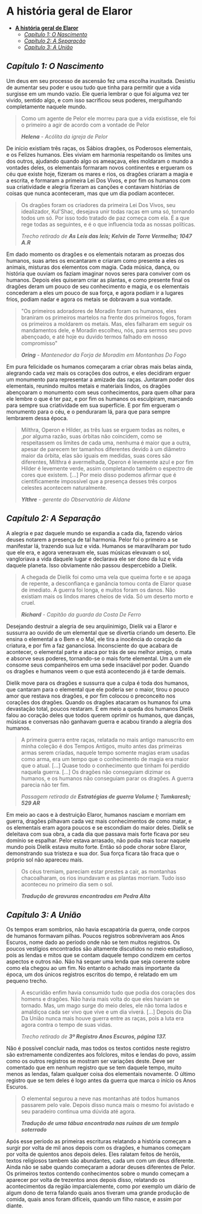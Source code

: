 # **A história geral de Elaror**

- [**A história geral de Elaror**](#a-hist%C3%B3ria-geral-de-elaror)
	- [_Capítulo 1: O Nascimento_](#cap%C3%ADtulo-1-o-nascimento)
	- [_Capítulo 2: A Separação_](#cap%C3%ADtulo-2-a-separa%C3%A7%C3%A3o)
	- [_Capítulo 3: A União_](#cap%C3%ADtulo-3-a-uni%C3%A3o)

## _Capítulo 1: O Nascimento_

Um deus em seu processo de ascensão fez uma escolha inusitada. Desistiu de aumentar seu poder e usou tudo que tinha para permitir que a vida surgisse em um mundo vazio. Ele queria lembrar o que foi alguma vez ter vivido, sentido algo, e com isso sacrificou seus poderes, mergulhando completamente naquele mundo.

> Como um agente de Pelor ele morreu para que a vida existisse, ele foi o primeiro a agir de acordo com a vontade de Pelor
>
> _**Helena** - Acólita da igreja de Pelor_

De início existiam três raças, os Sábios dragões, os Poderosos elementais, e os Felizes humanos. Eles viviam em harmonia respeitando os limites uns dos outros, ajudando quando algo os ameaçava, eles moldaram o mundo a vontades deles, os elementais formaram novos continentes e ergueram os céu que existe hoje, fizeram os mares e rios, os dragões criaram a magia e a escrita, e formaram a primeira Lei Dos Vivos, e por fim os humanos com sua criatividade e alegria fizeram as canções e contavam histórias de coisas que nunca aconteceram, mas que um dia podiam acontecer.

> Os dragões foram os criadores da primeira Lei Dos Vivos, seu idealizador, Kul'Shac, desejava unir todas raças em uma só, tornando todos um só. Por isso todo tratado de paz começa com ela. É a que rege todas as seguintes, e é o que influencia toda as nossas políticas.
>
> _Trecho retirado de **As Leis das leis; Kelvin de Torre Vermelha; 1047 A.R**_

Em dado momento os dragões e os elementais notaram as proezas dos humanos, suas artes os encantaram e criaram como presente a eles os animais, misturas dos elementos com magia. Cada música, dança, ou história que ouviam os faziam imaginar novos seres para conviver com os humanos. Depois eles quiseram criar as plantas, e como presente final os dragões deram um pouco de seu conhecimento e magia, e os elementais concederam a eles um pouco de sua força, e agora podiam ir a lugares frios, podiam nadar e agora os metais se dobravam a sua vontade.

> "Os primeiros adoradores de Moradin foram os humanos, eles braniram os primeiros martelos na frente dos primeiros fogos, foram os primeiros a moldarem os metais. Mas, eles falharam em seguir os mandamentos dele, e Moradin escolheu, nós, para sermos seu povo abençoado, e até hoje eu duvido termos falhado em nosso compromisso"
>
> _**Oring** - Mantenedor da Forja de Moradim em Montanhas Do Fogo_

Em pura felicidade os humanos começaram a criar obras mais belas ainda, alegrando cada vez mais os corações dos outros, e eles decidiram erguer um monumento para representar a amizade das raças. Juntaram poder dos elementais, reunindo muitos metais e materiais lindos, os dragões abençoaram o monumento com seus conhecimentos, para quem olhar para ele lembre o que é ter paz, e por fim os humanos os esculpiram, marcando para sempre sua criatividade em sua superfície. E por fim ergueram o monumento para o céu, e o penduraram lá, para que para sempre lembrarem dessa época.

> Milthra, Operon e Hilder, as três luas se erguem todas as noites, e ,por alguma razão, suas órbitas não coincidem, como se respeitassem os limites de cada uma, nenhuma é maior que a outra, apesar de parecem ter tamanhos diferentes devido à um diâmetro maior da órbita, elas são iguais em medidas, suas cores são diferentes, Milthra é avermelhada, Operon é levemente azul e por fim Hilder é levemente verde, assim completando também o espectro de cores que existem. [...] Por meio disso podemos afirmar que é cientificamente impossível que a presença desses três corpos celestes acontecem naturalmente.
>
> _**Ylthre** - gerente do Observatório de Aldane_

## _Capítulo 2: A Separação_

A alegria e paz daquele mundo se expandia a cada dia, fazendo vários deuses notarem a presença de tal harmonia. Pelor foi o primeiro a se manifestar lá, trazendo sua luz e vida. Humanos se maravilharam por tudo que ele era, e agora veneravam ele, suas músicas elevavam o sol, vangloriava a vida daquele lugar e declarava ele ser dono da luz e vida daquele planeta. Isso obviamente não passou despercebido a Dielik.

> A chegada de Dielik foi como uma vela que queima forte e se apaga de repente, a desconfiança e ganância tomou conta de Elaror quase de imediato. A guerra foi longa, e muitos foram os danos. Não existiam mais os lindos mares cheios de vida. Só um deserto morto e cruel.
>
> _**Richard** - Capitão da guarda da Costa De Ferro_

Desejando destruir a alegria de seu arquiinimigo, Dielik vai a Elaror e sussurra ao ouvido de um elemental que se divertia criando um deserto. Ele ensina o elemental a o Bem e o Mal, ele tira a inocência do coração da criatura, e por fim a faz gananciosa. Inconsciente do que acabara de acontecer, o elemental parte e ataca por trás de seu melhor amigo, o mata e absorve seus poderes, tornando-se o mais forte elemental. Um a um ele consome seus companheiros em uma sede insaciável por poder. Quando os dragões e humanos veem o que está acontecendo já é tarde demais.

Dielik move para os dragões e sussurra que a culpa é toda dos humanos, que cantaram para o elemental que ele poderia ser o maior, tirou o pouco amor que restava nos dragões, e por fim colocou o preconceito nos corações dos dragões. Quando os dragões atacaram os humanos foi uma devastação total, poucos restaram. E em meio a queda dos humanos Dielik falou ao coração deles que todos querem oprimir os humanos, que danças, músicas e conversas não ganhavam guerra e acabou tirando a alegria dos humanos.

> A primeira guerra entre raças, relatada no mais antigo manuscrito em minha coleção é dos Tempos Antigos, muito antes das primeiras armas serem criadas, naquele tempo somente magias eram usadas como arma, era um tempo que o conhecimento de magia era maior que o atual. [...] Quase todo o conhecimento que tinham foi perdido naquela guerra. [...] Os dragões não conseguiam dizimar os humanos, e os humanos não conseguiam parar os dragões. A guerra parecia não ter fim.
>
> _Passagem retirada de **Estratégias de guerra Volume I; Tumkaresh; 529 AR**_

Em meio ao caos e à destruição Elaror, humanos nasciam e morriam em guerra, dragões pilhavam cada vez mais conhecimentos de como matar, e os elementais eram agora poucos e se escondiam do maior deles. Dielik se deleitava com sua obra, a cada dia que passava mais forte ficava por seu domínio se espalhar. Pelor estava arrasado, não podia mais tocar naquele mundo pois Dielik estava muito forte. Então só pode chorar sobre Elaror, demonstrando sua tristeza e sua dor. Sua força ficara tão fraca que o próprio sol não apareceu mais.

> Os céus tremiam, pareciam estar prestes a cair, as montanhas chacoalharam, os rios inundavam e as plantas morriam. Tudo isso aconteceu no primeiro dia sem o sol.
>
> _**Tradução de gravuras encontradas em Pedra Alta**_

## _Capítulo 3: A União_

Os tempos eram sombrios, não havia escapatória da guerra, onde corpos de humanos formavam pilhas. Poucos registros sobreviveram aos Anos Escuros, nome dado ao período onde não se tem muitos registros. Os poucos vestígios encontrados são altamente discutidos no meio estudioso, pois as lendas e mitos que se contam daquele tempo condizem em certos aspectos e outros não. Não há sequer uma lenda que seja coerente sobre como ela chegou ao um fim. No entanto o achado mais importante da época, um dos únicos registros escritos do tempo, é relatado em um pequeno trecho.

> A escuridão enfim havia consumido tudo que podia dos corações dos homens e dragões. Não havia mais volta do que eles haviam se tornado. Mas, um mago surge do meio deles, ele não toma lados e amaldiçoa cada ser vivo que vive e um dia viverá.
>[...]
> Depois do Dia Da União nunca mais houve guerra entre as raças, pois a luta era agora contra o tempo de suas vidas.
>
> _Trecho retirado de **3º Registro Anos Escuros, página 137.**_

Não é possível concluir nada, mas todos os textos contidos neste registro são extremamente condizentes aos folclores, mitos e lendas do povo, assim como os outros registros se mostram ser variações deste. Deve ser comentado que em nenhum registro que se tem daquele tempo, muito menos as lendas, falam qualquer coisa dos elementais novamente. O último registro que se tem deles é logo antes da guerra que marca o início os Anos Escuros.

> O elemental segurou a neve nas montanhas até todos humanos passarem pelo vale. Depois disso nunca mais o mesmo foi avistado e seu paradeiro continua uma dúvida até agora.
>
> _**Tradução de uma tábua encontrada nas ruínas de um templo soterrado**_

Após esse periodo as primeiras escrituras relatando a história começam a surgir por volta de mil anos depois com os dragões, e humanos começam por volta de quientos anos depois deles. Eles ralatam feitos de heróis, textos religiosos tambem são abundantes, cada um com um deus diferente. Ainda não se sabe quando começaram a adorar deuses diferentes de Pelor. Os primeiros textos contendo conhecimentos sobre o mundo começam a aparecer por volta de trezentos anos depois disso, relatando os acontecimentos da região imparcialemente, como por exemplo um diário de algum dono de terra falando quais anos tiveram uma grande produção de comida, quais anos foram difíceis, quando um filho nasce, e assim por diante.

